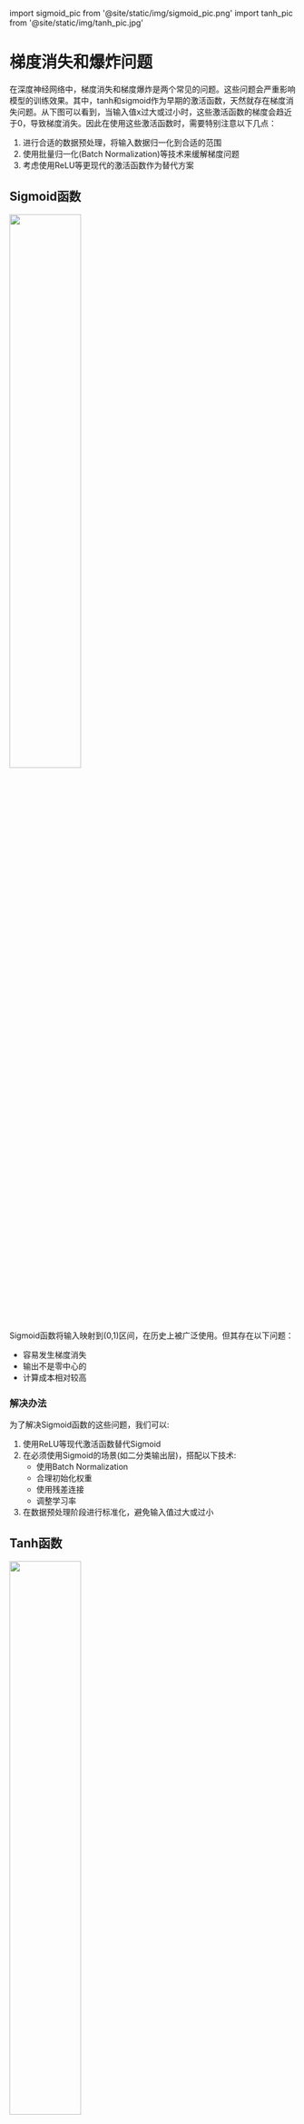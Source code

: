 import sigmoid_pic from '@site/static/img/sigmoid_pic.png'
import tanh_pic from '@site/static/img/tanh_pic.jpg'

# 梯度消失和爆炸问题

在深度神经网络中，梯度消失和梯度爆炸是两个常见的问题。这些问题会严重影响模型的训练效果。其中，tanh和sigmoid作为早期的激活函数，天然就存在梯度消失问题。从下图可以看到，当输入值x过大或过小时，这些激活函数的梯度会趋近于0，导致梯度消失。因此在使用这些激活函数时，需要特别注意以下几点：

1. 进行合适的数据预处理，将输入数据归一化到合适的范围
2. 使用批量归一化(Batch Normalization)等技术来缓解梯度问题
3. 考虑使用ReLU等更现代的激活函数作为替代方案

## Sigmoid函数

<img src={sigmoid_pic} width="50%" />

Sigmoid函数将输入映射到(0,1)区间，在历史上被广泛使用。但其存在以下问题：
- 容易发生梯度消失
- 输出不是零中心的
- 计算成本相对较高

### 解决办法

为了解决Sigmoid函数的这些问题，我们可以:

1. 使用ReLU等现代激活函数替代Sigmoid
2. 在必须使用Sigmoid的场景(如二分类输出层)，搭配以下技术:
   - 使用Batch Normalization
   - 合理初始化权重
   - 使用残差连接
   - 调整学习率
3. 在数据预处理阶段进行标准化，避免输入值过大或过小


## Tanh函数

<img src={tanh_pic} width="50%" />

Tanh函数将输入映射到(-1,1)区间，是Sigmoid的改进版本：
- 输出是零中心的，这有利于下一层的学习
- 但仍然存在梯度消失问题
- 计算开销相对较大

### 解决办法

为了解决Tanh函数的梯度消失问题，我们可以:

1. 使用ReLU等现代激活函数替代Tanh
2. 在必须使用Tanh的场景下，可以：
   - 应用Batch Normalization
   - 使用残差连接
   - 合理设置学习率
   - 谨慎初始化权重参数
3. 确保输入数据经过适当的预处理和归一化

## 梯度爆炸

### relu

ReLU激活函数虽然在正半轴上梯度恒为1，避免了梯度消失问题，但在深层神经网络中仍可能出现梯度爆炸。这主要是因为:

1. 权重初始化不当可能导致某些神经元的输出过大
2. 连续多层的正向传播会使信号被不断放大
3. 反向传播时梯度会呈指数级增长

为了解决这个问题，可以采取以下措施：

1. He初始化 - 根据输入维度合理初始化权重
2. 梯度裁剪 - 限制梯度的最大范围
3. 使用Batch Normalization - 在每一层标准化数据分布
4. 选择合适的学习率 - 避免参数更新步长过大
5. 使用残差连接 - 缓解深层网络的训练难度

```py
class DeepReLUNetwork(nn.Module):
    def __init__(self, num_layers):
        super().__init__()
        self.layers = nn.ModuleList([
            nn.Linear(1, 1) for _ in range(num_layers)
        ])
        self.relu = nn.ReLU()
        self.gradients = []  # 存储中间梯度
        
        # 使用较大的权重初始化
        for layer in self.layers:
            # 错误的初始化 导致梯度爆炸问题
            nn.init.normal_(layer.weight, mean=1.5, std=0.1)
            nn.init.zeros_(layer.bias)

        # 正确的初始化
        # for layer in self.layers:
        #     nn.init.kaiming_normal_(layer.weight, mode='fan_in', nonlinearity='relu')
        #     nn.init.constant_(layer.bias, 0.01)
        for i, layer in enumerate(model.layers):
            print(f"Layer {i+1} weight: {layer.weight.item():.4f}, bias: {layer.bias.item():.4f}")
        print("========")
    
    def forward(self, x):
        intermediates = []  # 存储中间结果
        for layer in self.layers:
            x = layer(x)
            intermediates.append(x)  # 保存每一层的输出
            x = self.relu(x)
        
        # 为每个中间结果注册hook
        for i, intermediate in enumerate(intermediates):
            intermediate.register_hook(lambda grad, idx=i: self.gradients.insert(0, grad.item()))  # 注意使用insert(0,)
        return x
```

## 代码

https://github.com/Hao-yiwen/deeplearning/blob/master/pytorch/week3/practise_9_relu_boom.ipynb
